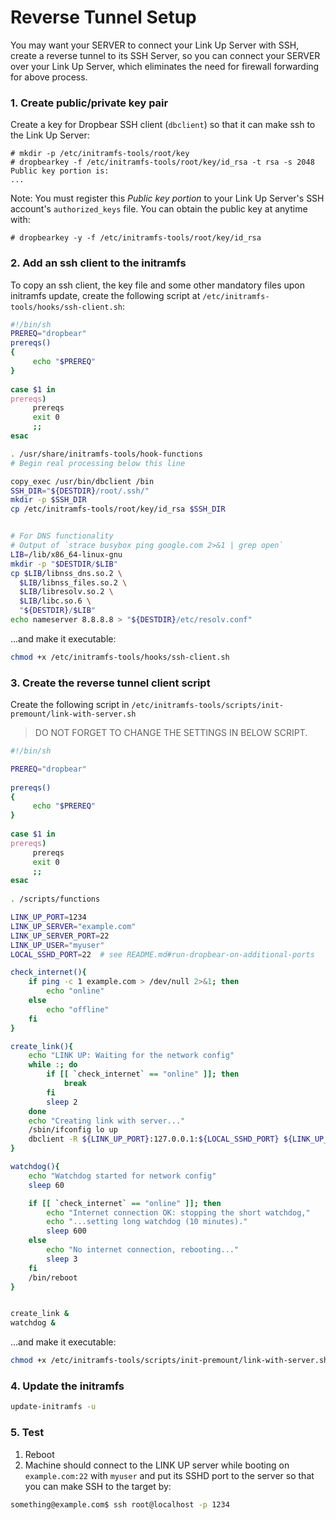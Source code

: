 # Reverse Tunnel Setup

You may want your SERVER to connect your Link Up Server with SSH, create a reverse tunnel to its SSH Server, so you can connect your SERVER over your Link Up Server, which eliminates the need for firewall forwarding for above process.


### 1. Create public/private key pair 

Create a key for Dropbear SSH client (`dbclient`) so that it can make ssh to the Link Up Server: 

```console
# mkdir -p /etc/initramfs-tools/root/key
# dropbearkey -f /etc/initramfs-tools/root/key/id_rsa -t rsa -s 2048
Public key portion is: 
...
```

Note: You must register this *Public key portion* to your Link Up Server's SSH account's `authorized_keys` file. You can obtain the public key at anytime with: 

```console
# dropbearkey -y -f /etc/initramfs-tools/root/key/id_rsa
```

### 2. Add an ssh client to the initramfs

To copy an ssh client, the key file and some other mandatory files upon initramfs update, create the following script at `/etc/initramfs-tools/hooks/ssh-client.sh`: 

```bash
#!/bin/sh
PREREQ="dropbear"
prereqs()
{
     echo "$PREREQ"
}
 
case $1 in
prereqs)
     prereqs
     exit 0
     ;;
esac

. /usr/share/initramfs-tools/hook-functions
# Begin real processing below this line

copy_exec /usr/bin/dbclient /bin
SSH_DIR="${DESTDIR}/root/.ssh/"
mkdir -p $SSH_DIR
cp /etc/initramfs-tools/root/key/id_rsa $SSH_DIR


# For DNS functionality
# Output of `strace busybox ping google.com 2>&1 | grep open`
LIB=/lib/x86_64-linux-gnu
mkdir -p "$DESTDIR/$LIB"
cp $LIB/libnss_dns.so.2 \
  $LIB/libnss_files.so.2 \
  $LIB/libresolv.so.2 \
  $LIB/libc.so.6 \
  "${DESTDIR}/$LIB"
echo nameserver 8.8.8.8 > "${DESTDIR}/etc/resolv.conf"
```
...and make it executable: 

```bash
chmod +x /etc/initramfs-tools/hooks/ssh-client.sh
```

### 3. Create the reverse tunnel client script

Create the following script in `/etc/initramfs-tools/scripts/init-premount/link-with-server.sh` 

> DO NOT FORGET TO CHANGE THE SETTINGS IN BELOW SCRIPT. 

```bash
#!/bin/sh

PREREQ="dropbear"
 
prereqs()
{
     echo "$PREREQ"
}
 
case $1 in
prereqs)
     prereqs
     exit 0
     ;;
esac
 
. /scripts/functions

LINK_UP_PORT=1234
LINK_UP_SERVER="example.com"
LINK_UP_SERVER_PORT=22
LINK_UP_USER="myuser"
LOCAL_SSHD_PORT=22  # see README.md#run-dropbear-on-additional-ports

check_internet(){
	if ping -c 1 example.com > /dev/null 2>&1; then
	    echo "online"
	else
	    echo "offline"
	fi
}

create_link(){
	echo "LINK UP: Waiting for the network config"
	while :; do
		if [[ `check_internet` == "online" ]]; then 
			break
		fi
		sleep 2
	done
	echo "Creating link with server..."
	/sbin/ifconfig lo up
	dbclient -R ${LINK_UP_PORT}:127.0.0.1:${LOCAL_SSHD_PORT} ${LINK_UP_USER}@${LINK_UP_SERVER} -p ${LINK_UP_SERVER_PORT} -i /root/.ssh/id_rsa -N -f -y -y
}

watchdog(){
	echo "Watchdog started for network config"
	sleep 60

	if [[ `check_internet` == "online" ]]; then
		echo "Internet connection OK: stopping the short watchdog,"
		echo "...setting long watchdog (10 minutes)."
		sleep 600
	else
		echo "No internet connection, rebooting..."
		sleep 3
	fi
	/bin/reboot
}


create_link &
watchdog &
```

...and make it executable: 

```bash
chmod +x /etc/initramfs-tools/scripts/init-premount/link-with-server.sh
```

### 4. Update the initramfs

```bash 
update-initramfs -u
```

### 5. Test 
1. Reboot
2. Machine should connect to the LINK UP server while booting on `example.com:22` with `myuser` and put its SSHD port to the server so that you can make SSH to the target by:

```bash
something@example.com$ ssh root@localhost -p 1234
```
